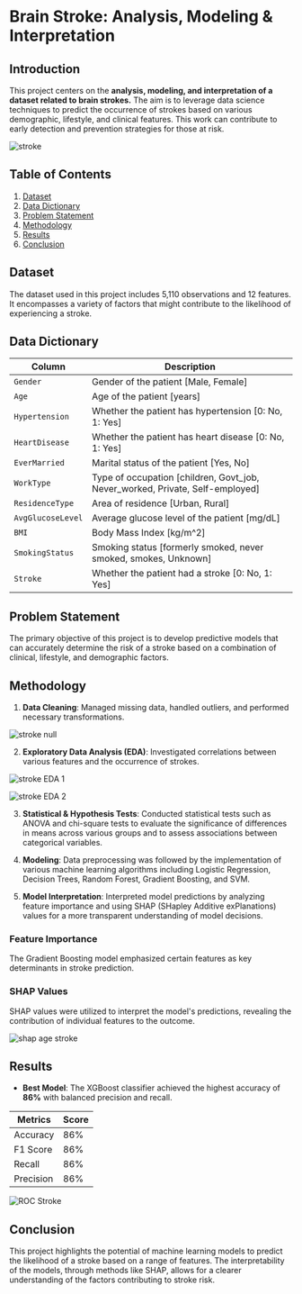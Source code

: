 # Brain Stroke: Analysis, Modeling & Interpretation

## Introduction
This project centers on the **analysis, modeling, and interpretation of a dataset related to brain strokes.** The aim is to leverage data science techniques to predict the occurrence of strokes based on various demographic, lifestyle, and clinical features. This work can contribute to early detection and prevention strategies for those at risk.

![stroke](https://github.com/user-attachments/assets/cf2da331-0868-4b0f-b186-f05a8e1dc7dd)


## Table of Contents
1. [Dataset](#dataset)
2. [Data Dictionary](#data-dictionary)
3. [Problem Statement](#problem-statement)
4. [Methodology](#methodology)
5. [Results](#results)
6. [Conclusion](#conclusion)

## Dataset
The dataset used in this project includes 5,110 observations and 12 features. It encompasses a variety of factors that might contribute to the likelihood of experiencing a stroke.

## Data Dictionary
| Column            | Description                                                                                 |
|-------------------|---------------------------------------------------------------------------------------------|
| `Gender`          | Gender of the patient [Male, Female]                                                        |
| `Age`             | Age of the patient [years]                                                                   |
| `Hypertension`    | Whether the patient has hypertension [0: No, 1: Yes]                                         |
| `HeartDisease`    | Whether the patient has heart disease [0: No, 1: Yes]                                        |
| `EverMarried`     | Marital status of the patient [Yes, No]                                                      |
| `WorkType`        | Type of occupation [children, Govt_job, Never_worked, Private, Self-employed]                |
| `ResidenceType`   | Area of residence [Urban, Rural]                                                             |
| `AvgGlucoseLevel` | Average glucose level of the patient [mg/dL]                                                 |
| `BMI`             | Body Mass Index [kg/m^2]                                                                     |
| `SmokingStatus`   | Smoking status [formerly smoked, never smoked, smokes, Unknown]                              |
| `Stroke`          | Whether the patient had a stroke [0: No, 1: Yes]                                             |

## Problem Statement
The primary objective of this project is to develop predictive models that can accurately determine the risk of a stroke based on a combination of clinical, lifestyle, and demographic factors.

## Methodology
1. **Data Cleaning**: Managed missing data, handled outliers, and performed necessary transformations.

![stroke null](https://github.com/user-attachments/assets/f1089508-d8d9-43ff-9834-07179522fa9d)


2. **Exploratory Data Analysis (EDA)**: Investigated correlations between various features and the occurrence of strokes.

![stroke EDA 1](https://github.com/user-attachments/assets/f0c56501-033f-48b5-b0bc-9aafb4ec4b9f)

![stroke EDA 2](https://github.com/user-attachments/assets/987982bc-74d4-4bb4-80de-f7ef20f334f6)

3. **Statistical & Hypothesis Tests**: Conducted statistical tests such as ANOVA and chi-square tests to evaluate the significance of differences in means across various groups and to assess associations between categorical variables.

4. **Modeling**: Data preprocessing was followed by the implementation of various machine learning algorithms including Logistic Regression, Decision Trees, Random Forest, Gradient Boosting, and SVM.

5. **Model Interpretation**:
   Interpreted model predictions by analyzing feature importance and using SHAP (SHapley Additive exPlanations) values for a more transparent understanding of model decisions.

### Feature Importance
The Gradient Boosting model emphasized certain features as key determinants in stroke prediction.

### SHAP Values
SHAP values were utilized to interpret the model's predictions, revealing the contribution of individual features to the outcome.

![shap age stroke](https://github.com/user-attachments/assets/203a4ac6-3a9e-43ef-bc83-ff707e100808)


## Results
- **Best Model**: The XGBoost classifier achieved the highest accuracy of **86%** with balanced precision and recall.

| Metrics     	    | Score  |
|------------------|--------|
| Accuracy     	| 86%    |
| F1 Score    	    | 86%    |
| Recall           | 86%    |
| Precision        | 86%    |

![ROC Stroke](https://github.com/user-attachments/assets/60a450db-b776-4174-8100-1ad07511beb6)


## Conclusion
This project highlights the potential of machine learning models to predict the likelihood of a stroke based on a range of features. The interpretability of the models, through methods like SHAP, allows for a clearer understanding of the factors contributing to stroke risk.
